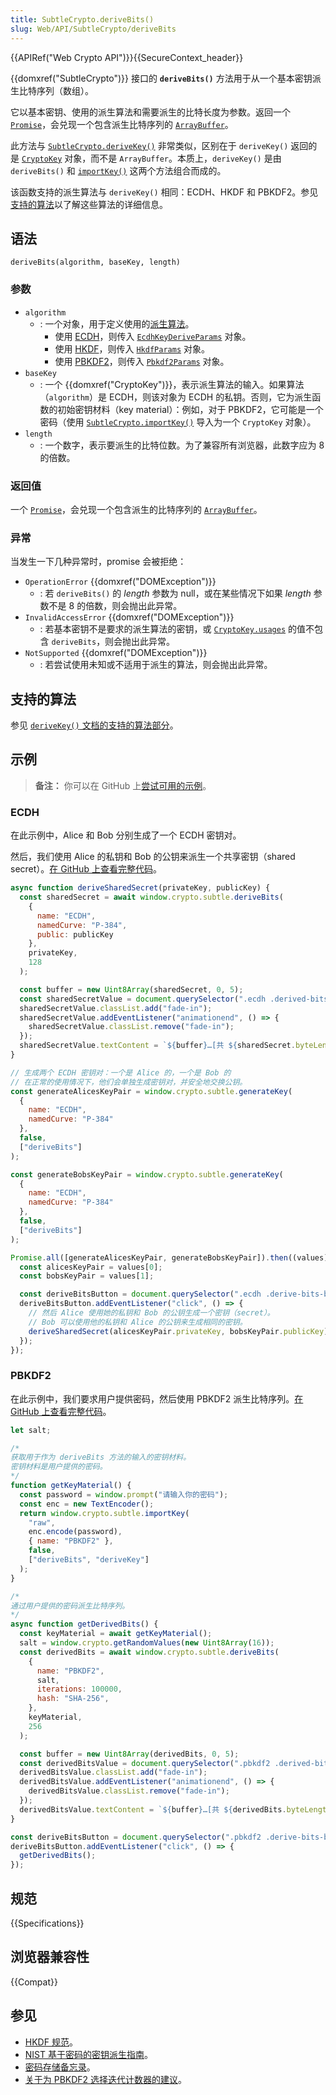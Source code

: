 ```yaml
---
title: SubtleCrypto.deriveBits()
slug: Web/API/SubtleCrypto/deriveBits
---
```


{{APIRef("Web Crypto API")}}{{SecureContext_header}}

{{domxref("SubtleCrypto")}} 接口的 **`deriveBits()`** 方法用于从一个基本密钥派生比特序列（数组）。

它以基本密钥、使用的派生算法和需要派生的比特长度为参数。返回一个 [`Promise`](/zh-CN/docs/Web/JavaScript/Reference/Global_Objects/Promise)，会兑现一个包含派生比特序列的 [`ArrayBuffer`](/zh-CN/docs/Web/JavaScript/Reference/Global_Objects/ArrayBuffer)。

此方法与 [`SubtleCrypto.deriveKey()`](/zh-CN/docs/Web/API/SubtleCrypto/deriveKey) 非常类似，区别在于 `deriveKey()` 返回的是 [`CryptoKey`](/zh-CN/docs/Web/API/CryptoKey) 对象，而不是 `ArrayBuffer`。本质上，`deriveKey()` 是由 `deriveBits()` 和 [`importKey()`](/zh-CN/docs/Web/API/SubtleCrypto/importKey) 这两个方法组合而成的。

该函数支持的派生算法与 `deriveKey()` 相同：ECDH、HKDF 和 PBKDF2。参见[支持的算法](/zh-CN/docs/Web/API/SubtleCrypto/deriveKey#支持的算法)以了解这些算法的详细信息。

## 语法

```js-nolint
deriveBits(algorithm, baseKey, length)
```

### 参数

- `algorithm`
  - : 一个对象，用于定义使用的[派生算法](/zh-CN/docs/Web/API/SubtleCrypto/deriveKey#支持的算法)。
    - 使用 [ECDH](/zh-CN/docs/Web/API/SubtleCrypto/deriveKey#ecdh)，则传入 [`EcdhKeyDeriveParams`](/zh-CN/docs/Web/API/EcdhKeyDeriveParams) 对象。
    - 使用 [HKDF](/zh-CN/docs/Web/API/SubtleCrypto/deriveKey#hkdf)，则传入 [`HkdfParams`](/zh-CN/docs/Web/API/HkdfParams) 对象。
    - 使用 [PBKDF2](/zh-CN/docs/Web/API/SubtleCrypto/deriveKey#pbkdf2)，则传入 [`Pbkdf2Params`](/zh-CN/docs/Web/API/Pbkdf2Params) 对象。
- `baseKey`
  - : 一个 {{domxref("CryptoKey")}}，表示派生算法的输入。如果算法（`algorithm`）是 ECDH，则该对象为 ECDH 的私钥。否则，它为派生函数的初始密钥材料（key material）：例如，对于 PBKDF2，它可能是一个密码（使用 [`SubtleCrypto.importKey()`](/zh-CN/docs/Web/API/SubtleCrypto/importKey) 导入为一个 `CryptoKey` 对象）。
- `length`
  - : 一个数字，表示要派生的比特位数。为了兼容所有浏览器，此数字应为 8 的倍数。

### 返回值

一个 [`Promise`](/zh-CN/docs/Web/JavaScript/Reference/Global_Objects/Promise)，会兑现一个包含派生的比特序列的 [`ArrayBuffer`](/zh-CN/docs/Web/JavaScript/Reference/Global_Objects/ArrayBuffer)。

### 异常

当发生一下几种异常时，promise 会被拒绝：

- `OperationError` {{domxref("DOMException")}}
  - : 若 `deriveBits()` 的 _length_ 参数为 null，或在某些情况下如果 _length_ 参数不是 8 的倍数，则会抛出此异常。
- `InvalidAccessError` {{domxref("DOMException")}}
  - : 若基本密钥不是要求的派生算法的密钥，或 [`CryptoKey.usages`](/zh-CN/docs/Web/API/CryptoKey) 的值不包含 `deriveBits`，则会抛出此异常。
- `NotSupported` {{domxref("DOMException")}}
  - : 若尝试使用未知或不适用于派生的算法，则会抛出此异常。

## 支持的算法

参见 [`deriveKey()` 文档的支持的算法部分](/zh-CN/docs/Web/API/SubtleCrypto/deriveKey#支持的算法)。

## 示例

> **备注：** 你可以在 GitHub 上[尝试可用的示例](https://mdn.github.io/dom-examples/web-crypto/derive-bits/index.html)。

### ECDH

在此示例中，Alice 和 Bob 分别生成了一个 ECDH 密钥对。

然后，我们使用 Alice 的私钥和 Bob 的公钥来派生一个共享密钥（shared secret）。[在 GitHub 上查看完整代码](https://github.com/mdn/dom-examples/blob/main/web-crypto/derive-bits/ecdh.js)。

```js
async function deriveSharedSecret(privateKey, publicKey) {
  const sharedSecret = await window.crypto.subtle.deriveBits(
    {
      name: "ECDH",
      namedCurve: "P-384",
      public: publicKey
    },
    privateKey,
    128
  );

  const buffer = new Uint8Array(sharedSecret, 0, 5);
  const sharedSecretValue = document.querySelector(".ecdh .derived-bits-value");
  sharedSecretValue.classList.add("fade-in");
  sharedSecretValue.addEventListener("animationend", () => {
    sharedSecretValue.classList.remove("fade-in");
  });
  sharedSecretValue.textContent = `${buffer}…[共 ${sharedSecret.byteLength} 字节]`;
}

// 生成两个 ECDH 密钥对：一个是 Alice 的，一个是 Bob 的
// 在正常的使用情况下，他们会单独生成密钥对，并安全地交换公钥。
const generateAlicesKeyPair = window.crypto.subtle.generateKey(
  {
    name: "ECDH",
    namedCurve: "P-384"
  },
  false,
  ["deriveBits"]
);

const generateBobsKeyPair = window.crypto.subtle.generateKey(
  {
    name: "ECDH",
    namedCurve: "P-384"
  },
  false,
  ["deriveBits"]
);

Promise.all([generateAlicesKeyPair, generateBobsKeyPair]).then((values) => {
  const alicesKeyPair = values[0];
  const bobsKeyPair = values[1];

  const deriveBitsButton = document.querySelector(".ecdh .derive-bits-button");
  deriveBitsButton.addEventListener("click", () => {
    // 然后 Alice 使用她的私钥和 Bob 的公钥生成一个密钥（secret）。
    // Bob 可以使用他的私钥和 Alice 的公钥来生成相同的密钥。
    deriveSharedSecret(alicesKeyPair.privateKey, bobsKeyPair.publicKey);
  });
});
```

### PBKDF2

在此示例中，我们要求用户提供密码，然后使用 PBKDF2 派生比特序列。[在 GitHub 上查看完整代码](https://github.com/mdn/dom-examples/blob/main/web-crypto/derive-bits/pbkdf2.js)。

```js
let salt;

/*
获取用于作为 deriveBits 方法的输入的密钥材料。
密钥材料是用户提供的密码。
*/
function getKeyMaterial() {
  const password = window.prompt("请输入你的密码");
  const enc = new TextEncoder();
  return window.crypto.subtle.importKey(
    "raw",
    enc.encode(password),
    { name: "PBKDF2" },
    false,
    ["deriveBits", "deriveKey"]
  );
}

/*
通过用户提供的密码派生比特序列。
*/
async function getDerivedBits() {
  const keyMaterial = await getKeyMaterial();
  salt = window.crypto.getRandomValues(new Uint8Array(16));
  const derivedBits = await window.crypto.subtle.deriveBits(
    {
      name: "PBKDF2",
      salt,
      iterations: 100000,
      hash: "SHA-256",
    },
    keyMaterial,
    256
  );

  const buffer = new Uint8Array(derivedBits, 0, 5);
  const derivedBitsValue = document.querySelector(".pbkdf2 .derived-bits-value");
  derivedBitsValue.classList.add("fade-in");
  derivedBitsValue.addEventListener("animationend", () => {
    derivedBitsValue.classList.remove("fade-in");
  });
  derivedBitsValue.textContent = `${buffer}…[共 ${derivedBits.byteLength} 字节]`;
}

const deriveBitsButton = document.querySelector(".pbkdf2 .derive-bits-button");
deriveBitsButton.addEventListener("click", () => {
  getDerivedBits();
});
```

## 规范

{{Specifications}}

## 浏览器兼容性

{{Compat}}

## 参见

- [HKDF 规范](https://datatracker.ietf.org/doc/html/rfc5869)。
- [NIST 基于密码的密钥派生指南](https://csrc.nist.gov/publications/detail/sp/800-132/final)。
- [密码存储备忘录](https://cheatsheetseries.owasp.org/cheatsheets/Password_Storage_Cheat_Sheet.html)。
- [关于为 PBKDF2 选择迭代计数器的建议](https://security.stackexchange.com/questions/3959/recommended-of-iterations-when-using-pbkdf2-sha256/3993#3993)。
